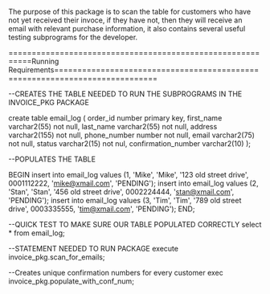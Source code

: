 The purpose of this package is to scan the table for customers who have not yet received their invoce, if they have not, then they 
will receive an email with relevant purchase information, it also contains several useful testing subprograms for the developer.

===========================================================Running Requirements============================================================================

--CREATES THE TABLE NEEDED TO RUN THE SUBPROGRAMS IN THE INVOICE_PKG PACKAGE

create table email_log (
    order_id number primary key,
    first_name varchar2(55) not null,
    last_name varchar2(55) not null,
    address varchar2(155) not null,
    phone_number number not null,
    email varchar2(75) not null,
    status varchar2(15) not nul,
    confirmation_number varchar2(10)
);

--POPULATES THE TABLE 

BEGIN
    insert into email_log values (1, 'Mike', 'Mike', '123 old street drive', 0001112222, 'mike@xmail.com', 'PENDING');
    insert into email_log values (2, 'Stan', 'Stan', '456 old street drive', 0002224444, 'stan@xmail.com', 'PENDING');
    insert into email_log values (3, 'Tim', 'Tim', '789 old street drive', 0003335555, 'tim@xmail.com', 'PENDING');
END;

--QUICK TEST TO MAKE SURE OUR TABLE POPULATED CORRECTLY
select * from email_log;

--STATEMENT NEEDED TO RUN PACKAGE
execute invoice_pkg.scan_for_emails;

--Creates unique confirmation numbers for every customer
exec invoice_pkg.populate_with_conf_num;

